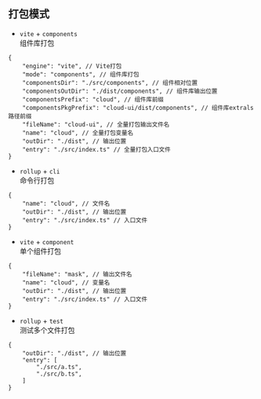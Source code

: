 ## 打包模式

-   `vite` + `components`  
组件库打包
```
{
    "engine": "vite", // Vite打包
    "mode": "components", // 组件库打包
    "componentsDir": "./src/components", // 组件相对位置
    "componentsOutDir": "./dist/components", // 组件库输出位置
    "componentsPrefix": "cloud", // 组件库前缀
    "componentsPkgPrefix": "cloud-ui/dist/components", // 组件库extrals路径前缀
    "fileName": "cloud-ui", // 全量打包输出文件名
    "name": "cloud", // 全量打包变量名
    "outDir": "./dist", // 输出位置
    "entry": "./src/index.ts" // 全量打包入口文件
}
```

-   `rollup` + `cli`  
命令行打包

```
{
    "name": "cloud", // 文件名
    "outDir": "./dist", // 输出位置
    "entry": "./src/index.ts" // 入口文件
}
```

-   `vite` + `component`  
单个组件打包

```
{
    "fileName": "mask", // 输出文件名
    "name": "cloud", // 变量名
    "outDir": "./dist", // 输出位置
    "entry": "./src/index.ts" // 入口文件
}
```

-   `rollup` + `test`  
测试多个文件打包

```
{
    "outDir": "./dist", // 输出位置
    "entry": [
        "./src/a.ts",
        "./src/b.ts",
    ]
}
```
